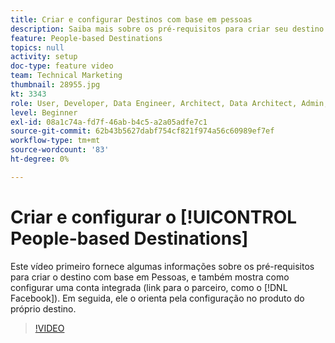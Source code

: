 ```yaml
---
title: Criar e configurar Destinos com base em pessoas
description: Saiba mais sobre os pré-requisitos para criar seu destino com base em pessoas e também como configurar uma conta integrada (link para o parceiro, como o Facebook). Saiba mais sobre a configuração do destino no produto.
feature: People-based Destinations
topics: null
activity: setup
doc-type: feature video
team: Technical Marketing
thumbnail: 28955.jpg
kt: 3343
role: User, Developer, Data Engineer, Architect, Data Architect, Admin, Leader
level: Beginner
exl-id: 08a1c74a-fd7f-46ab-b4c5-a2a05adfe7c1
source-git-commit: 62b43b5627dabf754cf821f974a56c60989ef7ef
workflow-type: tm+mt
source-wordcount: '83'
ht-degree: 0%

---
```


# Criar e configurar o [!UICONTROL People-based Destinations]

Este vídeo primeiro fornece algumas informações sobre os pré-requisitos para criar o destino com base em Pessoas, e também mostra como configurar uma conta integrada (link para o parceiro, como o [!DNL Facebook]). Em seguida, ele o orienta pela configuração no produto do próprio destino.

>[!VIDEO](https://video.tv.adobe.com/v/28955/?quality=12)
